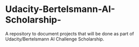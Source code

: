 # Udacity-Bertelsmann-AI-Scholarship-
A repository to document projects that will be done as part of Udacity/Bertelsmann AI Challenge Scholarship.
